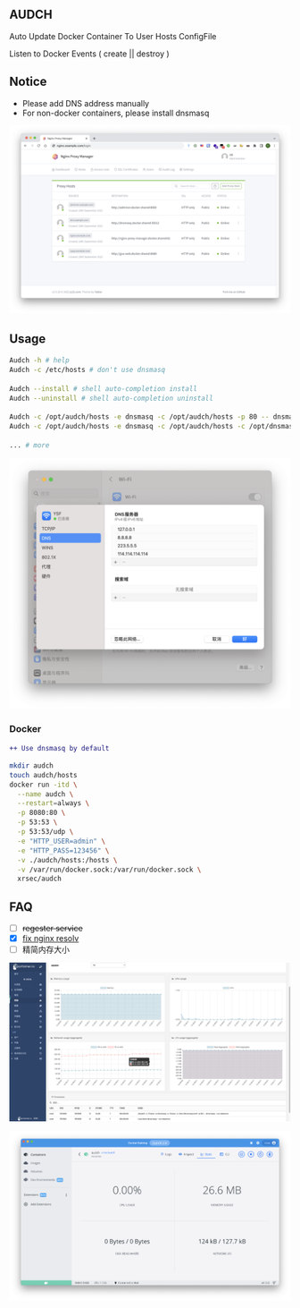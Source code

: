 ## AUDCH

Auto Update Docker Container To User Hosts ConfigFile

Listen to Docker Events ( create || destroy )

## Notice

- Please add DNS address manually
- For non-docker containers, please install dnsmasq

[![nginx](/docs/images/nginx.png)](/docs/EXAMPLE.md)

## Usage

```bash
Audch -h # help
Audch -c /etc/hosts # don't use dnsmasq

Audch --install # shell auto-completion install
Audch --uninstall # shell auto-completion uninstall

Audch -c /opt/audch/hosts -e dnsmasq -c /opt/audch/hosts -p 80 -- dnsmasq --no-daemon # use dnsmasq
Audch -c /opt/audch/hosts -e dnsmasq -c /opt/audch/hosts -c /opt/dnsmasq/dnsmasq.conf -p 80 -- dnsmasq --no-daemon # use dnsmasq

... # more
```

![dns](/docs/images/dns2.png)

### Docker

```diff
++ Use dnsmasq by default
```

```bash
mkdir audch
touch audch/hosts
docker run -itd \
  --name audch \
  --restart=always \
  -p 8080:80 \
  -p 53:53 \
  -p 53:53/udp \
  -e "HTTP_USER=admin" \
  -e "HTTP_PASS=123456" \
  -v ./audch/hosts:/hosts \
  -v /var/run/docker.sock:/var/run/docker.sock \
  xrsec/audch
```

## FAQ

- [ ] ~~regester service~~
- [x] [fix nginx resolv](https://github.com/XRSec/AUDCH/issues/1)
- [ ] 精简内存大小

![stats1](/docs/images/stats1.png)

![stats2](/docs/images/stats2.png)